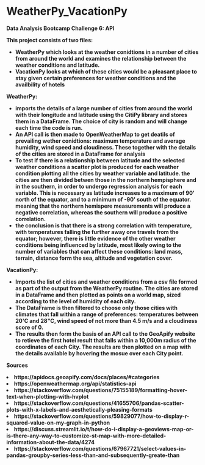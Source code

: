 # WeatherPy_VacationPy

<p><b>Data Analysis Bootcamp Challenge 6: API<b></p>
<p>This project consists of two files:<ul><li>WeatherPy which looks at the weather conidtions in a number of cities from around the world and examines the relationship between the weather conditions and latitude.</li><li>VacationPy looks at which of these cities would be a pleasant place to stay given certain preferences for weather conditions and the availbility of hotels</li></ul></p>
<p><b>WeatherPy:</b></p><ul><li>imports the details of a large number of cities from around the world with their longitude and latitude using the CitiPy library and stores them in a DataFrame. The choice of city is random and will change each time the code is run.</li><li>An API call is then made to OpenWeatherMap to get deatils of prevailing wether conidtions: maximum temperature and average humidity, wind speed and cloudiness. These together with the details of the cities are stored in a DataFrame for analysis</li><li>To test if there is a relationship between latitude and the selected weather conditions a scatter plot is produced for each weather condition plotting all the cities by weather variable and latitude. the cities are then divided betwen those in the northern hempisphere and in the southern, in order to undergo regression analysis for each variable. This is necessary as latitude increases to a maximum of 90' north of the equator, and to a minimum of -90' south of the equator. meaning that the northern hemispere measurements will produce a negative correlation, whereas the southern will produce a positive correlation.</li><li>the conclusion is that there is a strong correlation with temperature, with temperatures falling the further away one travels from the equator; however, there is little evidence of the other weather conditions being influenced by latitude, most likely owing to the number of variables that can affect these conditions: land mass, terrain, distance form the sea, altitude and vegetation cover.</li></ul></p>
<p><b>VacationPy:</b></p><ul><li>Imports the list of cities and weather conditions from a csv file formed as part of the output from the WeatherPy routine. The cities are stored in a DataFrame and then plotted as points on a world map, sized according to the level of humidity of each city.</li><li>The DataFrame is then filtered to choose only those cities with climates that fall within a range of preferences: temperatures between 20'C and 28"C, wind speed of not more than 4.5 m/s and a cloudiness score of 0.</li><li>The results then form the basis of an API call to the GeoApify website to retieve the first hotel result that falls within a 10,000m radius of the coordinates of each City. The results are then plotted on a map with the details available by hovering the mosue over each City point.</li></ul></p>
<p><b>Sources</b></p><li>https://apidocs.geoapify.com/docs/places/#categories</li><li>https://openweathermap.org/api/statistics-api</li><li>https://stackoverflow.com/questions/75155189/formatting-hover-text-when-plotting-with-hvplot</li><li>https://stackoverflow.com/questions/41655706/pandas-scatter-plots-with-x-labels-and-aesthetically-pleasing-formats</li><li>https://stackoverflow.com/questions/59829077/how-to-display-r-squared-value-on-my-graph-in-python</li><li>https://discuss.streamlit.io/t/how-do-i-display-a-geoviews-map-or-is-there-any-way-to-customize-st-map-with-more-detailed-information-about-the-data/4274</li><li>https://stackoverflow.com/questions/67967721/select-values-in-pandas-groupby-series-less-than-and-subsequently-greate-than</li></ul></p>
